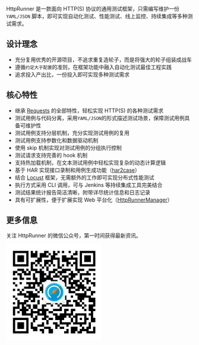 
HttpRunner 是一款面向 HTTP(S) 协议的通用测试框架，只需编写维护一份 `YAML/JSON` 脚本，即可实现自动化测试、性能测试、线上监控、持续集成等多种测试需求。

## 设计理念

- 充分复用优秀的开源项目，不追求重复造轮子，而是将强大的轮子组装成战车
- 遵循`约定大于配置`的准则，在框架功能中融入自动化测试最佳工程实践
- 追求投入产出比，一份投入即可实现多种测试需求

## 核心特性

- 继承 [Requests][Requests] 的全部特性，轻松实现 HTTP(S) 的各种测试需求
- 测试用例与代码分离，采用`YAML/JSON`的形式描述测试场景，保障测试用例具备可维护性
- 测试用例支持分层机制，充分实现测试用例的复用
- 测试用例支持参数化和数据驱动机制
- 使用 skip 机制实现对测试用例的分组执行控制
- 测试请求支持完善的 hook 机制
- 支持热加载机制，在文本测试用例中轻松实现复杂的动态计算逻辑
- 基于 HAR 实现接口录制和用例生成功能（[har2case][har2case]）
- 结合 [Locust][Locust] 框架，无需额外的工作即可实现分布式性能测试
- 执行方式采用 CLI 调用，可与 Jenkins 等持续集成工具完美结合
- 测试结果统计报告简洁清晰，附带详尽统计信息和日志记录
- 具有可扩展性，便于扩展实现 Web 平台化（[HttpRunnerManager][HttpRunnerManager]）

## 更多信息

关注 HttpRunner 的微信公众号，第一时间获得最新资讯。

![](/images/qrcode_for_httprunner.jpg)


[Requests]: http://docs.python-requests.org/en/master/
[Locust]: http://locust.io/
[har2case]: https://github.com/HttpRunner/har2case
[HttpRunnerManager]: https://github.com/HttpRunner/HttpRunnerManager